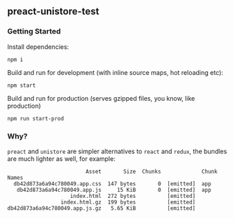 ## preact-unistore-test

### Getting Started

Install dependencies:

```
npm i
```

Build and run for development (with inline source maps, hot reloading etc):

```
npm start
```

Build and run for production (serves gzipped files, you know, like production)

```
npm run start-prod
```

### Why?

`preact` and `unistore` are simpler alternatives to `react` and `redux`, the bundles are much lighter as well, for example:

```
                         Asset       Size  Chunks             Chunk Names
  db42d873a6a94c780049.app.css  147 bytes       0  [emitted]  app
   db42d873a6a94c780049.app.js     15 KiB       0  [emitted]  app
                    index.html  272 bytes          [emitted]
                 index.html.gz  199 bytes          [emitted]
db42d873a6a94c780049.app.js.gz   5.65 KiB          [emitted]
```

